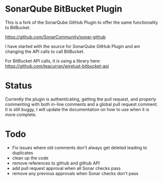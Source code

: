 # SonarQube BitBucket Plugin

This is a fork of the SonarQube GitHub Plugin to offer the same functionality to BitBucket.

https://github.com/SonarCommunity/sonar-github

I have started with the source for SonarQube GitHub Plugin and am changing the API calls to call BitBucket.

For BitBucket API calls, it is using a library here:
https://github.com/teacurran/wirelust-bitbucket-api

# Status
Currently the plugin is authenticating, getting the pull request, and properly commenting with both in-line comments
and a global pull request comment. It is still buggy, I will update the documentation on how to use when it is more 
complete.

# Todo

* Fix issues where old comments don't always get deleted leading to duplicates
* clean up the code 
* remove references to github and github API
* add pull request approval when all Sonar checks pass
* remove any previous approvals when Sonar checks don't pass

